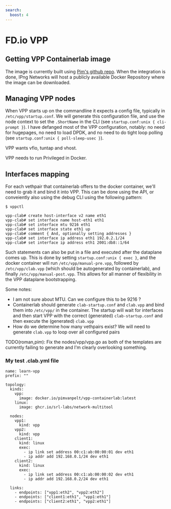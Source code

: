 ```yaml
---
search:
  boost: 4
---
```

# FD.io VPP

## Getting VPP Containerlab image

The image is currently built using [Pim's github repo](https://github.com/pimvanpelt/vpp-containerlab).
When the integration is done, IPng Networks will host a publicly available Docker Repository where
the image can be downloaded.

## Managing VPP nodes

When VPP starts up on the commandline it expects a config file, typically in
`/etc/vpp/startup.conf`. We will generate this configuration file, and use the node context to set
the `.ShortName` in the CLI (see `startup.conf:unix { cli-prompt }`). I have defanged most of
the VPP configuration, notably: no need for hugepages, no need to load DPDK, and no need to do tight
loop polling (see `startup.conf:unix { poll-sleep-usec }`).

VPP wants vfio, tuntap and vhost.

VPP needs to run Privileged in Docker.

## Interfaces mapping

For each vethpair that containerlab offers to the docker container, we'll need to grab it and bind
it into VPP. This can be done using the API, or conveiently also using the debug CLI using the
following pattern:

```
$ vppctl

vpp-clab# create host-interface v2 name eth1
vpp-clab# set interface name host-eth1 eth1
vpp-clab# set interface mtu 9216 eth1
vpp-clab# set interface state eth1 up
vpp-clab# comment { And, optionally setting addresses }
vpp-clab# set interface ip address eth1 192.0.2.1/24
vpp-clab# set interface ip address eth1 2001:db8::1/64
```

Such statements can also be put in a file and executed after the dataplane comes up. This is done by
setting `startup.conf:unix { exec }`, and the docker container will run `/etc/vpp/manual-pre.vpp`,
followed by `/etc/vpp/clab.vpp` (which should be autogenerated by containerlab), and finally
`/etc/vpp/manual-post.vpp`. This allows for all manner of flexibility in the VPP dataplane
bootstrapping.

Some notes:
-   I am not sure about MTU. Can we configure this to be 9216 ?
-   Containerlab should generate `clab-startup.conf` and `clab.vpp` and bind them into `/etc/vpp/`
    in the container. The startup will wait for interfaces and then start VPP with the correct
    (generated) `clab-startup.conf` and then execute the (generated) `clab.vpp`
-   How do we determine how many vethpairs exist? We will need to generate `clab.vpp` to loop over
    all configured pairs

TODO(roman,pim): Fix the nodes/vpp/vpp.go as both of the templates are currently failing to generate
and I'm clearly overlooking something.

### My test .clab.yml file

```
name: learn-vpp
prefix: ""

topology:
  kinds:
    vpp:
      image: docker.io/pimvanpelt/vpp-containerlab:latest
    linux:
      image: ghcr.io/srl-labs/network-multitool

  nodes:
    vpp1:
      kind: vpp
    vpp2:
      kind: vpp
    client1:
      kind: linux
      exec:
        - ip link set address 00:c1:ab:00:00:01 dev eth1
        - ip addr add 192.168.0.1/24 dev eth1
    client2:
      kind: linux
      exec:
        - ip link set address 00:c1:ab:00:00:02 dev eth1
        - ip addr add 192.168.0.2/24 dev eth1

  links:
    - endpoints: ["vpp1:eth2", "vpp2:eth2"]
    - endpoints: ["client1:eth1", "vpp1:eth1"]
    - endpoints: ["client2:eth1", "vpp2:eth1"]
```
